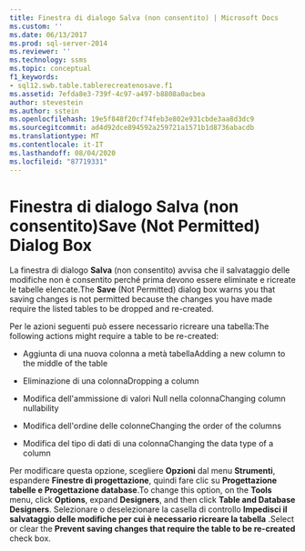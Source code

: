 ```yaml
---
title: Finestra di dialogo Salva (non consentito) | Microsoft Docs
ms.custom: ''
ms.date: 06/13/2017
ms.prod: sql-server-2014
ms.reviewer: ''
ms.technology: ssms
ms.topic: conceptual
f1_keywords:
- sql12.swb.table.tablerecreatenosave.f1
ms.assetid: 7efda8e3-739f-4c97-a497-b8808a0acbea
author: stevestein
ms.author: sstein
ms.openlocfilehash: 19e5f848f20cf74feb3e802e931cbde3aa8d3dc9
ms.sourcegitcommit: ad4d92dce894592a259721a1571b1d8736abacdb
ms.translationtype: MT
ms.contentlocale: it-IT
ms.lasthandoff: 08/04/2020
ms.locfileid: "87719331"
---
```

# <a name="save-not-permitted-dialog-box"></a><span data-ttu-id="e05c0-102">Finestra di dialogo Salva (non consentito)</span><span class="sxs-lookup"><span data-stu-id="e05c0-102">Save (Not Permitted) Dialog Box</span></span>
  <span data-ttu-id="e05c0-103">La finestra di dialogo **Salva** (non consentito) avvisa che il salvataggio delle modifiche non è consentito perché prima devono essere eliminate e ricreate le tabelle elencate.</span><span class="sxs-lookup"><span data-stu-id="e05c0-103">The **Save** (Not Permitted) dialog box warns you that saving changes is not permitted because the changes you have made require the listed tables to be dropped and re-created.</span></span>  
  
 <span data-ttu-id="e05c0-104">Per le azioni seguenti può essere necessario ricreare una tabella:</span><span class="sxs-lookup"><span data-stu-id="e05c0-104">The following actions might require a table to be re-created:</span></span>  
  
-   <span data-ttu-id="e05c0-105">Aggiunta di una nuova colonna a metà tabella</span><span class="sxs-lookup"><span data-stu-id="e05c0-105">Adding a new column to the middle of the table</span></span>  
  
-   <span data-ttu-id="e05c0-106">Eliminazione di una colonna</span><span class="sxs-lookup"><span data-stu-id="e05c0-106">Dropping a column</span></span>  
  
-   <span data-ttu-id="e05c0-107">Modifica dell'ammissione di valori Null nella colonna</span><span class="sxs-lookup"><span data-stu-id="e05c0-107">Changing column nullability</span></span>  
  
-   <span data-ttu-id="e05c0-108">Modifica dell'ordine delle colonne</span><span class="sxs-lookup"><span data-stu-id="e05c0-108">Changing the order of the columns</span></span>  
  
-   <span data-ttu-id="e05c0-109">Modifica del tipo di dati di una colonna</span><span class="sxs-lookup"><span data-stu-id="e05c0-109">Changing the data type of a column</span></span>  
  
 <span data-ttu-id="e05c0-110">Per modificare questa opzione, scegliere **Opzioni** dal menu **Strumenti**, espandere **Finestre di progettazione**, quindi fare clic su **Progettazione tabelle e Progettazione database**.</span><span class="sxs-lookup"><span data-stu-id="e05c0-110">To change this option, on the **Tools** menu, click **Options**, expand **Designers**, and then click **Table and Database Designers**.</span></span> <span data-ttu-id="e05c0-111">Selezionare o deselezionare la casella di controllo **Impedisci il salvataggio delle modifiche per cui è necessario ricreare la tabella** .</span><span class="sxs-lookup"><span data-stu-id="e05c0-111">Select or clear the **Prevent saving changes that require the table to be re-created** check box.</span></span>  
  
  
